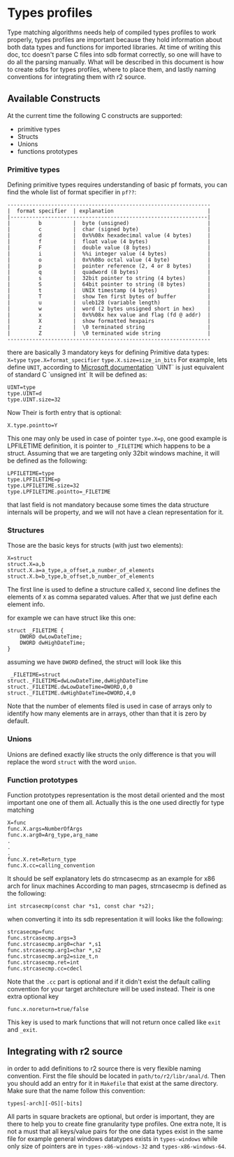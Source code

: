 Types profiles
==============
Type matching algorithms needs help of compiled types profiles to work properly, types profiles are important because they hold information about both data types and functions for imported libraries.
 At time of writing this doc, tcc doesn't parse C files into sdb format correctly, so one will have to do all the parsing manually.
 What will be described in this document is how to create sdbs for types profiles, where to place them, and lastly naming conventions for integrating them with r2 source.

## Available Constructs

At the current time the following C constructs are supported:

- primitive types
- Structs
- Unions
- functions prototypes

### Primitive types

Defining primitive types requires understanding of basic pf formats, you can find the whole list of format specifier in `pf??`:
```
-----------------------------------------------------------------
|  format specifier  | explanation                              |
|---------------------------------------------------------------|
|         b          |  byte (unsigned)                         |
|         c          |  char (signed byte)                      |
|         d          |  0x%%08x hexadecimal value (4 bytes)     |
|         f          |  float value (4 bytes)                   |
|         F          |  double value (8 bytes)                  |
|         i          |  %%i integer value (4 bytes)             |
|         o          |  0x%%08o octal value (4 byte)            |
|         p          |  pointer reference (2, 4 or 8 bytes)     |
|         q          |  quadword (8 bytes)                      |
|         s          |  32bit pointer to string (4 bytes)       |
|         S          |  64bit pointer to string (8 bytes)       |
|         t          |  UNIX timestamp (4 bytes)                |
|         T          |  show Ten first bytes of buffer          |
|         u          |  uleb128 (variable length)               |
|         w          |  word (2 bytes unsigned short in hex)    |
|         x          |  0x%%08x hex value and flag (fd @ addr)  |
|         X          |  show formatted hexpairs                 |
|         z          |  \0 terminated string                    |
|         Z          |  \0 terminated wide string               |
-----------------------------------------------------------------
```
there are basically 3 mandatory keys for defining Primitive data types:
`X=type`
`type.X=format_specifier`
`type.X.size=size_in_bits`
For example, lets define `UNIT`, according to [Microsoft documentation](https://msdn.microsoft.com/en-us/library/windows/desktop/aa383751(v=vs.85).aspx#UINT) `UINT` is just equivalent of standard C `unsigned int` It will be defined as:
```
UINT=type
type.UINT=d
type.UINT.size=32
```
Now Their is forth entry that is optional:

`X.type.pointto=Y`

This one may only be used in case of pointer `type.X=p`, one good example is LPFILETIME definition, it is pointer to `_FILETIME` which happens to be a struct. Assuming that we are targeting only 32bit windows machine, it will be defined as the following:

```
LPFILETIME=type
type.LPFILETIME=p
type.LPFILETIME.size=32
type.LPFILETIME.pointto=_FILETIME
```
that last field is not mandatory because some times the data structure internals will be property, and we will not have a clean representation for it.

### Structures

Those are the basic keys for structs (with just two elements):

```
X=struct
struct.X=a,b
struct.X.a=a_type,a_offset,a_number_of_elements
struct.X.b=b_type,b_offset,b_number_of_elements
```
The first line is used to define a structure called `X`, second line defines the elements of `X` as comma separated values. After that we just define each element info.

for example we can have struct like this one:
```
struct _FILETIME {
	DWORD dwLowDateTime;
	DWORD dwHighDateTime;
}
```
assuming we have `DWORD` defined, the struct will look like this
```
 _FILETIME=struct
struct._FILETIME=dwLowDateTime,dwHighDateTime
struct._FILETIME.dwLowDateTime=DWORD,0,0
struct._FILETIME.dwHighDateTime=DWORD,4,0
```
Note that the number of elements filed is used in case of arrays only to identify how many elements are in arrays, other than that it is zero by default.

### Unions

Unions are defined exactly like structs the only difference is that you will replace the word `struct` with the word `union`.

### Function prototypes

Function prototypes representation is the most detail oriented and the most important one one of them all. Actually this is the one used directly for type matching

```
X=func
func.X.args=NumberOfArgs
func.x.arg0=Arg_type,arg_name
.
.
.
func.X.ret=Return_type
func.X.cc=calling_convention
```
It should be self explanatory lets do strncasecmp as an example for x86 arch for linux machines According to man pages, strncasecmp is defined as the following:
```
int strcasecmp(const char *s1, const char *s2);
```

when converting it into its sdb representation it will looks like the following:
```
strcasecmp=func
func.strcasecmp.args=3
func.strcasecmp.arg0=char *,s1
func.strcasecmp.arg1=char *,s2
func.strcasecmp.arg2=size_t,n
func.strcasecmp.ret=int
func.strcasecmp.cc=cdecl
```

Note that the `.cc` part is optional and if it didn't exist the default calling convention for your target architecture will be used instead.
Their is one extra optional key

```
func.x.noreturn=true/false
```
This key is used to mark functions that will not return once called like `exit` and `_exit`.
## Integrating with r2 source

in order to add definitions to r2 source there is very flexible naming convention. First the file should be located in `path/to/r2/libr/anal/d`. Then you should add an entry for it in `Makefile` that exist at the same directory. Make sure that the name follow this convention:
```
types[-arch][-OS][-bits]
```
All parts in square brackets are optional, but order is important, they are there to help you to create fine granularity type profiles. One extra note, It is not a must that all keys/value pairs for the one data types exist in the same file for example general windows datatypes exists in `types-windows` while only size of pointers are in `types-x86-windows-32` and `types-x86-windows-64`.
